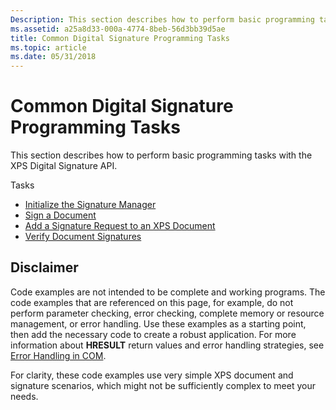 ```yaml
---
Description: This section describes how to perform basic programming tasks with the XPS Digital Signature API.
ms.assetid: a25a8d33-000a-4774-8beb-56d3bb39d5ae
title: Common Digital Signature Programming Tasks
ms.topic: article
ms.date: 05/31/2018
---
```


# Common Digital Signature Programming Tasks

This section describes how to perform basic programming tasks with the XPS Digital Signature API.

Tasks

-   [Initialize the Signature Manager](initialize-the-signature-manager.md)
-   [Sign a Document](sign-a-document.md)
-   [Add a Signature Request to an XPS Document](add-a-signature-request-to-a-document.md)
-   [Verify Document Signatures](verify-document-signatures.md)

## Disclaimer

Code examples are not intended to be complete and working programs. The code examples that are referenced on this page, for example, do not perform parameter checking, error checking, complete memory or resource management, or error handling. Use these examples as a starting point, then add the necessary code to create a robust application. For more information about **HRESULT** return values and error handling strategies, see [Error Handling in COM](https://msdn.microsoft.com/library/ms679692(v=VS.85).aspx).

For clarity, these code examples use very simple XPS document and signature scenarios, which might not be sufficiently complex to meet your needs.

 

 



